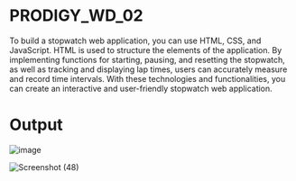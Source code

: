 # PRODIGY_WD_02
To build a stopwatch web application, you can use HTML, CSS, and JavaScript. HTML is used to structure the elements of the application. By implementing functions for starting, pausing, and resetting the stopwatch, as well as tracking and displaying lap times, users can accurately measure and record time intervals. With these technologies and functionalities, you can create an interactive and user-friendly stopwatch web application.

# Output
![image](https://github.com/samridhi1411/PRODIGY_WD_02/assets/131517145/8c072606-9618-43ab-ba38-3126aa2bdb83)


![Screenshot (48)](https://github.com/samridhi1411/PRODIGY_WD_02/assets/131517145/7daa5b01-a7d1-4e40-812d-965706253e6c)
